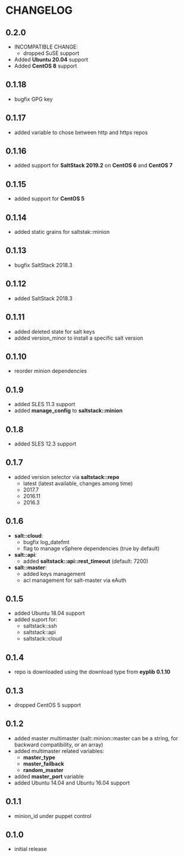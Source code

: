 # CHANGELOG

## 0.2.0

* INCOMPATIBLE CHANGE:
  - dropped SuSE support
* Added **Ubuntu 20.04** support
* Added **CentOS 8** support


## 0.1.18

* bugfix GPG key

## 0.1.17

* added variable to chose between http and https repos

## 0.1.16

* added support for **SaltStack 2019.2** on **CentOS 6** and **CentOS 7**

## 0.1.15

* added support for **CentOS 5**

## 0.1.14

* added static grains for saltstak::minion

## 0.1.13

* bugfix SaltStack 2018.3

## 0.1.12

* added SaltStack 2018.3

## 0.1.11

* added deleted state for salt keys
* added version_minor to install a specific salt version

## 0.1.10

* reorder minion dependencies

## 0.1.9

* added SLES 11.3 support
* added **manage_config** to **saltstack::minion**

## 0.1.8

* added SLES 12.3 support

## 0.1.7

* added version selector via **saltstack::repo**
  - latest (latest available, changes among time)
  - 2017.7
  - 2016.11
  - 2016.3

## 0.1.6

* **salt::cloud**:
  - bugfix log_datefmt
  - flag to manage vSphere dependencies (true by default)
* **salt::api**:
  - added **saltstack::api::rest_timeout** (default: 7200)
* **salt::master**:
  - added keys management
  - acl management for salt-master via eAuth

## 0.1.5

* added Ubuntu 18.04 support
* added suport for:
  - saltstack::ssh
  - saltstack::api
  - saltstack::cloud

## 0.1.4

* repo is downloaded using the download type from **eyplib 0.1.10**

## 0.1.3

* dropped CentOS 5 support

## 0.1.2

* added master multimaster (salt::minion::master can be a string, for backward compatibility, or an array)
* added multimaster related variables:
  * **master_type**
  * **master_failback**
  * **random_master**
* added **master_port** variable
* added Ubuntu 14.04 and Ubuntu 16.04 support

## 0.1.1

* minion_id under puppet control

## 0.1.0

* initial release
